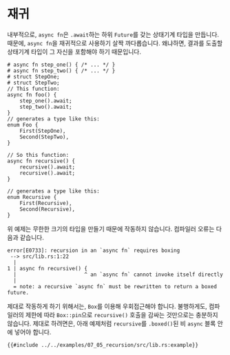 # 재귀

내부적으로, `async fn`은 `.await`하는 하위 `Future`를 갖는 상태기계 타입을
만듭니다. 때문에, `async fn`을 재귀적으로 사용하기 살짝 까다롭습니다. 왜냐하면,
결과를 도출할 상태기계 타입이 그 자신을 포함해야 하기 때문입니다.

```rust,edition2018
# async fn step_one() { /* ... */ }
# async fn step_two() { /* ... */ }
# struct StepOne;
# struct StepTwo;
// This function:
async fn foo() {
    step_one().await;
    step_two().await;
}
// generates a type like this:
enum Foo {
    First(StepOne),
    Second(StepTwo),
}

// So this function:
async fn recursive() {
    recursive().await;
    recursive().await;
}

// generates a type like this:
enum Recursive {
    First(Recursive),
    Second(Recursive),
}
```

위 예제는 무한한 크기의 타입을 만들기 때문에 작동하지 않습니다. 컴파일러 오류는 다음과 같습니다.

```
error[E0733]: recursion in an `async fn` requires boxing
 --> src/lib.rs:1:22
  |
1 | async fn recursive() {
  |                      ^ an `async fn` cannot invoke itself directly
  |
  = note: a recursive `async fn` must be rewritten to return a boxed future.
```

제대로 작동하게 하기 위해서는, `Box`를 이용해 우회접근해야 합니다. 불행하게도,
컴파일러의 제한에 따라 `Box::pin`으로 `recursive()` 호출을 감싸는 것만으로는
충분하지 않습니다. 제대로 하려면은, 아래 예제처럼 `recursive`를 `.boxed()`된 비
`async` 블록 안에 넣어야 합니다.

```rust,edition2018
{{#include ../../examples/07_05_recursion/src/lib.rs:example}}
```
